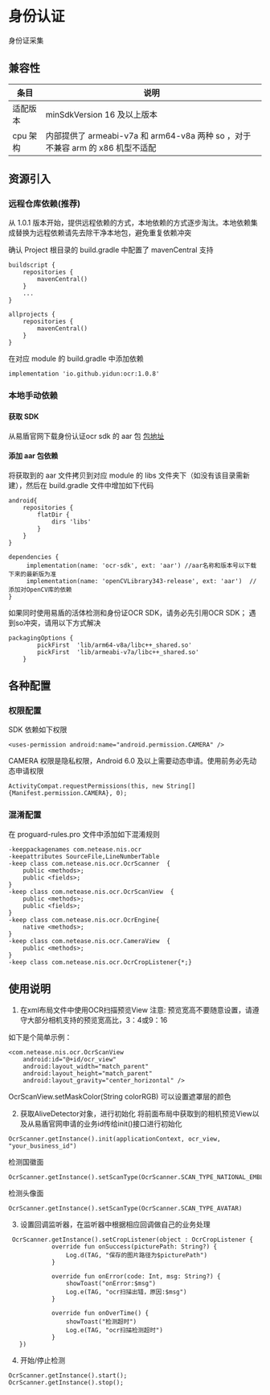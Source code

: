 # 身份认证
身份证采集

## 兼容性
| 条目        | 说明                                                                      |
| ----------- | -----------------------------------------------------------------------  |
| 适配版本    | minSdkVersion 16 及以上版本                                                 |
| cpu 架构    | 内部提供了 armeabi-v7a 和 arm64-v8a 两种 so ，对于不兼容 arm 的 x86 机型不适配 |

## 资源引入

### 远程仓库依赖(推荐)
从 1.0.1 版本开始，提供远程依赖的方式，本地依赖的方式逐步淘汰。本地依赖集成替换为远程依赖请先去除干净本地包，避免重复依赖冲突

确认 Project 根目录的 build.gradle 中配置了 mavenCentral 支持

```
buildscript {
    repositories {
        mavenCentral()
    }
    ...
}

allprojects {
    repositories {
        mavenCentral()
    }
}
```
在对应 module 的 build.gradle 中添加依赖

```
implementation 'io.github.yidun:ocr:1.0.8'
```
### 本地手动依赖

#### 获取 SDK 

从易盾官网下载身份认证ocr sdk 的 aar 包 [包地址](https://support.dun.163.com/documents/391676076156063744?docId=535291444139208704)

#### 添加 aar 包依赖

将获取到的 aar 文件拷贝到对应 module 的 libs 文件夹下（如没有该目录需新建），然后在 build.gradle 文件中增加如下代码

```
android{
    repositories {
        flatDir {
            dirs 'libs'
        }
    } 
}    

dependencies {
     implementation(name: 'ocr-sdk', ext: 'aar') //aar名称和版本号以下载下来的最新版为准
     implementation(name: 'openCVLibrary343-release', ext: 'aar')  // 添加对OpenCV库的依赖   
}
```

如果同时使用易盾的活体检测和身份证OCR SDK，请务必先引用OCR SDK； 遇到so冲突，请用以下方式解决

```
packagingOptions {
        pickFirst  'lib/arm64-v8a/libc++_shared.so'
        pickFirst  'lib/armeabi-v7a/libc++_shared.so'
    }
```
## 各种配置

### 权限配置

SDK 依赖如下权限

```
<uses-permission android:name="android.permission.CAMERA" />
```

CAMERA 权限是隐私权限，Android 6.0 及以上需要动态申请。使用前务必先动态申请权限

```
ActivityCompat.requestPermissions(this, new String[]{Manifest.permission.CAMERA}, 0);
```

### 混淆配置

在 proguard-rules.pro 文件中添加如下混淆规则

```
-keeppackagenames com.netease.nis.ocr
-keepattributes SourceFile,LineNumberTable
-keep class com.netease.nis.ocr.OcrScanner  {
    public <methods>;
    public <fields>;
}
-keep class com.netease.nis.ocr.OcrScanView  {
    public <methods>;
    public <fields>;
}
-keep class com.netease.nis.ocr.OcrEngine{
    native <methods>;
}
-keep class com.netease.nis.ocr.CameraView  {
    public <methods>;
}
-keep class com.netease.nis.ocr.OcrCropListener{*;}
```

## 使用说明

1. 在xml布局文件中使用OCR扫描预览View
注意: 预览宽高不要随意设置，请遵守大部分相机支持的预览宽高比，3：4或9：16

如下是个简单示例：

```
<com.netease.nis.ocr.OcrScanView
 	android:id="@+id/ocr_view"
 	android:layout_width="match_parent"
 	android:layout_height="match_parent"
 	android:layout_gravity="center_horizontal" />
```
 
OcrScanView.setMaskColor(String colorRGB) 可以设置遮罩层的颜色

2. 获取AliveDetector对象，进行初始化
将前面布局中获取到的相机预览View以及从易盾官网申请的业务id传给init()接口进行初始化

```
OcrScanner.getInstance().init(applicationContext, ocr_view, "your_business_id")
```

检测国徽面

```
OcrScanner.getInstance().setScanType(OcrScanner.SCAN_TYPE_NATIONAL_EMBLEM)
```

检测头像面

```
OcrScanner.getInstance().setScanType(OcrScanner.SCAN_TYPE_AVATAR)
```

3. 设置回调监听器，在监听器中根据相应回调做自己的业务处理

```
 OcrScanner.getInstance().setCropListener(object : OcrCropListener {
            override fun onSuccess(picturePath: String?) {
                Log.d(TAG, "保存的图片路径为$picturePath")
            }

            override fun onError(code: Int, msg: String?) {
                showToast("onError:$msg")
                Log.e(TAG, "ocr扫描出错，原因:$msg")
            }

            override fun onOverTime() {
                showToast("检测超时")
                Log.e(TAG, "ocr扫描检测超时")
            }
   })
```

4. 开始/停止检测

```
OcrScanner.getInstance().start();
OcrScanner.getInstance().stop();
```

